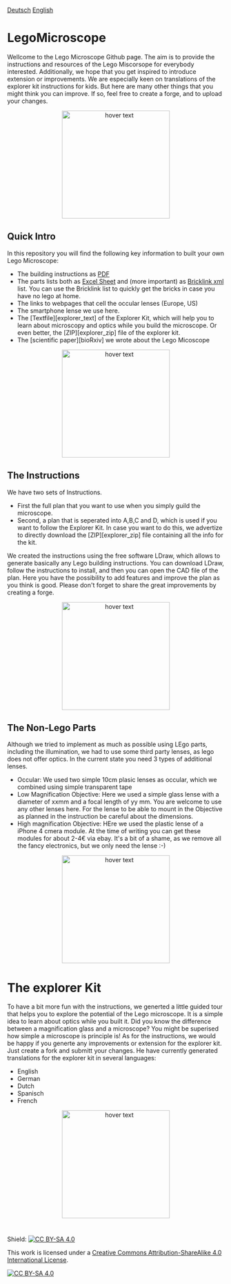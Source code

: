 
[Deutsch][Readme_D]   [English][Readme]
# LegoMicroscope

Wellcome to the Lego Microscope Github page. The aim is to provide the instructions and resources of the Lego Miscorsope for everybody interested. Additionally, we hope that you get inspired to introduce extension or improvements. We are especially keen on translations of the explorer kit instructions for kids. But here are many other things that you might think you can improve. If so, feel free to create a forge, and to upload your changes.

<p align="center">
  <img src="https://github.com/tobetz/LegoMicroscope/blob/main/Images/CAD_model.jpg" width="250" title="hover text">
</p>

## Quick Intro

In this repository you will find the following key information to built your own Lego Microscope: 
- The building instructions as [PDF][pdf]
- The parts lists both as [Excel Sheet][parts_excel] and (more important) as [Bricklink xml][parts_xml] list. You can use the Bricklink list to quickly get the bricks in case you have no lego at home. 
- The links to webpages that cell the occular lenses (Europe, US)
- The smartphone lense we use here. 
- The [Textfile][explorer_text] of the Explorer Kit, which will help you to learn about microscopy and optics while you build the microscope. Or even better, the [ZIP][explorer_zip] file of the explorer kit. 
- The [scientific paper][bioRxiv] we wrote about the Lego Micoscope

<p align="center">
  <img src="https://github.com/tobetz/LegoMicroscope/blob/main/Images/build.gif" width="250" title="hover text">
</p>

## The Instructions

We have two sets of Instructions. 
- First the full plan that you want to use when you simply guild the microscope. 
- Second, a plan that is seperated into A,B,C and D, which is used if you want to follow the Explorer Kit. In case you want to do this, we advertize to directly download the  [ZIP][explorer_zip] file containing all the info for the kit. 

We created the instructions using the free software LDraw, which allows to generate basically any Lego building instructions. You can download LDraw, follow the instructions to install, and then you can open the CAD file of the plan. Here you have the possibility to add features and improve the plan as you think is good. Please don't forget to share the great improvements by creating a forge.

<p align="center">
  <img src="https://github.com/tobetz/LegoMicroscope/blob/main/Images/plan.jpg" width="250" title="hover text">
</p>

## The Non-Lego Parts
Although we tried to implement as much as possible using LEgo parts, including the illumination, we had to use some third party lenses, as lego does not offer optics. In the current state you need 3 types of additional lenses. 
- Occular: We used two simple 10cm plasic lenses as occular, which we combined using simple transparent tape
- Low Magnification Objective: Here we used a simple glass lense with a diameter of xxmm and a focal length of yy mm. You are welcome to use any other lenses here. For the lense to be able to mount in the Objective as planned in the instruction be careful about the dimensions. 
- High magnification Objective: HEre we used the plastic lense of a iPhone 4 cmera module. At the time of writing you can get these modules for about 2-4€ via ebay. It's a bit of a shame, as we remove all the fancy electronics, but we only need the lense :-) 

<p align="center">
  <img src="https://github.com/tobetz/LegoMicroscope/blob/main/Images/camera.jpg" width="250" title="hover text">
</p>

# The explorer Kit
To have a bit more fun with the instructions, we generted a little guided tour that helps you to explore the potential of the Lego microscope. It is a simple idea to learn about optics while you built it. Did you know the difference between a magnification glass and a microscope? You might be superised how simple a microscope is principle is!
As for the instructions, we would be happy if you generte any improvements or extension for the explorer kit. Just create a fork and submitt your changes. 
He have currently generated translations for the explorer kit in several languages:
- English
- German
- Dutch
- Spanisch
- French

<p align="center">
  <img src="https://github.com/tobetz/LegoMicroscope/blob/main/Images/urzeitkrebse.gif" width="250" title="hover text">
</p>

# 


Shield: [![CC BY-SA 4.0][cc-by-sa-shield]][cc-by-sa]

This work is licensed under a
[Creative Commons Attribution-ShareAlike 4.0 International License][cc-by-sa].

[![CC BY-SA 4.0][cc-by-sa-image]][cc-by-sa]

[parts_xml]: https://github.com/tobetz/LegoMicroscope/blob/main/parts.xml
[parts_excel]: https://github.com/tobetz/LegoMicroscope/blob/main/parts.xls
[pdf]: https://github.com/tobetz/LegoMicroscope/blob/main/instructions.pdf
[cc-by-sa]: http://creativecommons.org/licenses/by-sa/4.0/
[cc-by-sa-image]: https://licensebuttons.net/l/by-sa/4.0/88x31.png
[cc-by-sa-shield]: https://img.shields.io/badge/License-CC%20BY--SA%204.0-lightgrey.svg
[Readme_D]: https://github.com/tobetz/LegoMicroscope/blob/main/README_D.md
[Readme]: https://github.com/tobetz/LegoMicroscope/blob/main/README.md
